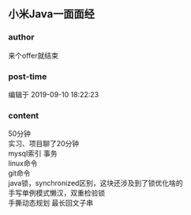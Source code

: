 ## 小米Java一面面经
### author 
来个offer就结束
### post-time 

编辑于  2019-09-10 18:22:23
### content 
<div class="post-topic-des nc-post-content">
 50分钟
 <br/>
 实习、项目聊了20分钟
 <br/>
 mysql索引 事务
 <br/>
 linux命令
 <br/>
 git命令
 <br/>
 java锁，synchronized区别，这块还涉及到了锁优化啥的
 <br/>
 手写单例模式懒汉，双重检验锁
 <br/>
 手撕动态规划 最长回文子串
 <br/>
 <br/>
</div>
